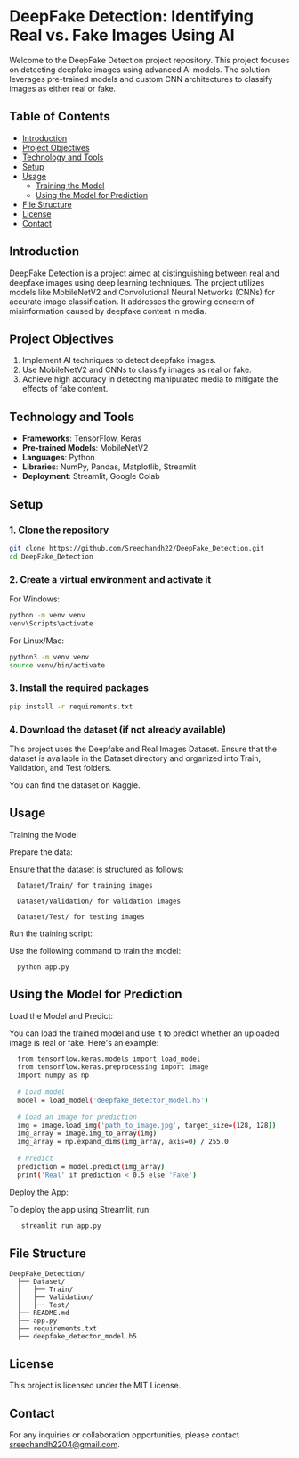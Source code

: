 # DeepFake Detection: Identifying Real vs. Fake Images Using AI

Welcome to the DeepFake Detection project repository. This project focuses on detecting deepfake images using advanced AI models. The solution leverages pre-trained models and custom CNN architectures to classify images as either real or fake. 

## Table of Contents

- [Introduction](#introduction)
- [Project Objectives](#project-objectives)
- [Technology and Tools](#technology-and-tools)
- [Setup](#setup)
- [Usage](#usage)
  - [Training the Model](#training-the-model)
  - [Using the Model for Prediction](#using-the-model-for-prediction)
- [File Structure](#file-structure)
- [License](#license)
- [Contact](#contact)

## Introduction

DeepFake Detection is a project aimed at distinguishing between real and deepfake images using deep learning techniques. The project utilizes models like MobileNetV2 and Convolutional Neural Networks (CNNs) for accurate image classification. It addresses the growing concern of misinformation caused by deepfake content in media.

## Project Objectives

1. Implement AI techniques to detect deepfake images.
2. Use MobileNetV2 and CNNs to classify images as real or fake.
3. Achieve high accuracy in detecting manipulated media to mitigate the effects of fake content.

## Technology and Tools

- **Frameworks**: TensorFlow, Keras
- **Pre-trained Models**: MobileNetV2
- **Languages**: Python
- **Libraries**: NumPy, Pandas, Matplotlib, Streamlit
- **Deployment**: Streamlit, Google Colab

## Setup

### 1. Clone the repository

```sh
git clone https://github.com/Sreechandh22/DeepFake_Detection.git
cd DeepFake_Detection
```
### 2. Create a virtual environment and activate it

For Windows:

```sh
python -m venv venv
venv\Scripts\activate
```

For Linux/Mac:

```sh
python3 -m venv venv
source venv/bin/activate
```

### 3. Install the required packages

```sh
pip install -r requirements.txt
```

### 4. Download the dataset (if not already available)

This project uses the Deepfake and Real Images Dataset. Ensure that the dataset is available in the Dataset directory and organized into Train, Validation, and Test folders.

You can find the dataset on Kaggle.


## Usage
  Training the Model

  
  Prepare the data:
  
  Ensure that the dataset is structured as follows:
    
      Dataset/Train/ for training images
  
      Dataset/Validation/ for validation images
      
      Dataset/Test/ for testing images
      
  
  Run the training script:

  Use the following command to train the model:
  
      python app.py


## Using the Model for Prediction
  
  Load the Model and Predict:

  You can load the trained model and use it to predict whether an uploaded image is real or fake. Here's an example:
   
  ```sh
    from tensorflow.keras.models import load_model
    from tensorflow.keras.preprocessing import image
    import numpy as np
    
    # Load model
    model = load_model('deepfake_detector_model.h5')
    
    # Load an image for prediction
    img = image.load_img('path_to_image.jpg', target_size=(128, 128))
    img_array = image.img_to_array(img)
    img_array = np.expand_dims(img_array, axis=0) / 255.0
    
    # Predict
    prediction = model.predict(img_array)
    print('Real' if prediction < 0.5 else 'Fake')
```

Deploy the App:

To deploy the app using Streamlit, run:

 ```sh
    streamlit run app.py
 ```

## File Structure

    DeepFake_Detection/
      ├── Dataset/
      │   ├── Train/
      │   ├── Validation/
      │   ├── Test/
      ├── README.md
      ├── app.py
      ├── requirements.txt
      ├── deepfake_detector_model.h5

## License

This project is licensed under the MIT License.

## Contact

For any inquiries or collaboration opportunities, please contact sreechandh2204@gmail.com.









